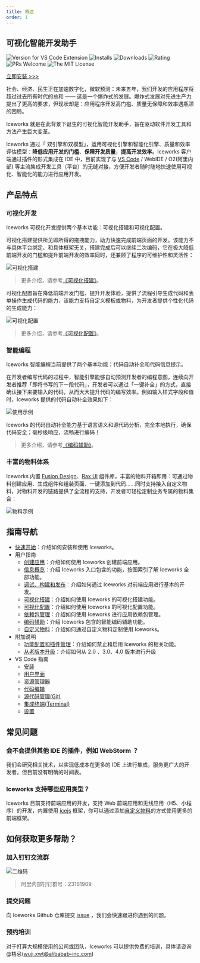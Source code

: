 ```yaml
---
title: 概述
order: 1
---
```


## 可视化智能开发助手

![Version for VS Code Extension](https://vsmarketplacebadge.apphb.com/version-short/iceworks-team.iceworks.svg?logo=visual-studio-code)
![Installs](https://vsmarketplacebadge.apphb.com/installs-short/iceworks-team.iceworks.svg)
![Downloads](https://vsmarketplacebadge.apphb.com/downloads-short/iceworks-team.iceworks.svg)
![Rating](https://vsmarketplacebadge.apphb.com/rating-star/iceworks-team.iceworks.svg)
![PRs Welcome](https://img.shields.io/badge/PRs-welcome-brightgreen.svg)
![The MIT License](https://img.shields.io/badge/license-MIT-blue.svg)

[立即安装 >>>](https://marketplace.visualstudio.com/items?itemName=iceworks-team.iceworks)

社会、经济、民生正在加速数字化，微软预测：未来五年，我们开发的应用程序将超过过去所有时代的总和 —— 这是一个爆炸式的发展。爆炸式发展对先进生产力提出了更高的要求，但现状却是：应用程序开发高门槛、质量无保障和效率遇瓶颈的困局。

Iceworks 就是在此背景下诞生的可视化智能开发助手，旨在驱动软件开发工具和方法产生巨大变革。

Iceworks 通过「 双引擎和双模型」，运用可视化引擎和智能化引擎、质量和效率评估模型：**降低应用开发的门槛**、**保障开发质量**，**提高开发效率**。Iceworks 客户端通过插件的形式集成在 IDE 中，目前实现了与 [VS Code](https://code.visualstudio.com/) / WebIDE / O2(阿里内部) 等主流集成开发工具（平台）的无缝对接，方便开发者随时随地快速使用可视化、智能化的能力进行应用开发。

## 产品特点

### 可视化开发

Iceworks 可视化开发提供两个基本功能：可视化搭建和可视化配置。

可视化搭建提供所见即所得的拖拽能力，助力快速完成前端页面的开发。该能力不与具体平台绑定、和具体框架无关，搭建完成后可以继续二次编码，它在极大降低前端开发的门槛和提升前端开发的效率同时，还兼顾了程序的可维护性和灵活性：

![可视化搭建](https://img.alicdn.com/tfs/TB1yTO8i8Bh1e4jSZFhXXcC9VXa-1440-900.png_790x10000.jpg)

> 更多介绍，请参考[《可视化搭建》](/docs/iceworks/guide/visual-construction)。

可视化配置旨在降低前端开发门槛、提升开发体验，提供了流程引导生成代码和表单操作生成代码的能力，该能力支持自定义模板或物料，为开发者提供个性化代码的生成能力：

![可视化配置](https://img.alicdn.com/tfs/TB1VzS_i8Bh1e4jSZFhXXcC9VXa-1024-768.png_790x10000.jpg)

> 更多介绍，请参考[《可视化配置》](/docs/iceworks/guide/visual-configuration)。

### 智能编程

Iceworks 智能编程当前提供了两个基本功能：代码自动补全和代码信息提示。

在开发者编写代码的过程中，智能引擎能够自动预测开发者的编程意图，连续向开发者推荐「即将书写的下一段代码」，开发者可以通过「一键补全」的方式，直接确认接下来要输入的代码，从而大大提升代码的编写效率。例如输入样式字段和值时，Iceworks 提供的代码自动补全效果如下：

![使用示例](https://user-images.githubusercontent.com/56879942/87412958-3895e700-c5fc-11ea-88e2-3e3e78a07f9e.gif)

Iceworks 的代码自动补全能力基于语言语义和源代码分析，完全本地执行，确保代码安全；毫秒级响应，流畅进行编码！

> 更多介绍，请参考[《编码辅助》](/docs/iceworks/guide/intelli-sense)。

### 丰富的物料体系

Iceworks 内置 [Fusion Design](https://fusion.design/)、[Rax UI](https://rax.js.org/docs/components/introduce) 组件库，丰富的物料开箱即用：可通过物料创建应用、生成组件和组装页面、一键添加到代码……同时支持接入自定义物料，对物料开发的链路提供了全流程的支持，开发者可轻松定制业务专属的物料集合：

![物料示例](https://img.alicdn.com/tfs/TB1UjO9SET1gK0jSZFrXXcNCXXa-1000-750.png_790x10000.jpg)

## 指南导航

- [快速开始](/docs/iceworks/quick-start)：介绍如何安装和使用 Iceworks。
- 用户指南
    - [创建应用](/docs/iceworks/guide/create-application)：介绍如何使用 Iceworks 创建前端应用。
    - [信息概览](/docs/iceworks/guide/application-view)：介绍 Iceworks 入口包含的功能，按图索引了解 Iceworks 全部功能。
    - [调试、构建和发布](/docs/iceworks/guide/flow)：介绍如何通过 Iceworks 对前端应用进行基本的开发。
    - [可视化搭建](/docs/iceworks/guide/visual-construction)：介绍如何使用 Iceworks 的可视化搭建功能。
    - [可视化配置](/docs/iceworks/guide/visual-configuration)：介绍如何使用 Iceworks 的可视化配置功能。
    - [依赖包管理](/docs/iceworks/guide/dependency)：介绍如何使用 Iceworks 进行应用依赖包管理。
    - [编码辅助](/docs/iceworks/guide/intelli-sense)：介绍 Iceworks 包含的智能编码辅助功能。
    - [自定义物料](/docs/iceworks/guide/material)：介绍如何通过自定义物料定制使用 Iceworks。
- 附加说明
    - [功能配置和插件管理](/docs/iceworks/more/settings)：介绍如何禁止和启用 Iceworks 的相关功能。
    - [从老版本升级](/docs/iceworks/more/upgrade-guidelines)：介绍如何从 2.0 、3.0、4.0 版本进行升级
- VS Code 指南
    - [安装](/docs/iceworks/vscode/install)
    - [用户界面](/docs/iceworks/vscode/user-interface)
    - [资源管理器](/docs/iceworks/vscode/explorer)
    - [代码编辑](/docs/iceworks/vscode/editor)
    - [源代码管理(Git)](/docs/iceworks/vscode/version-control)
    - [集成终端(Terminal)](/docs/iceworks/vscode/integrated-terminal)
    - [设置](/docs/iceworks/vscode/settings)

## 常见问题

### 会不会提供其他 IDE 的插件，例如 WebStorm ？

我们会研究相关技术，以实现低成本在更多的 IDE 上进行集成，服务更广大的开发者。但目前没有明确的时间表。

### Iceworks 支持哪些应用类型？

Iceworks 目前支持前端应用的开发，支持 Web 前端应用和无线应用（H5、小程序）的开发，内置使用 [icejs](https://github.com/alibaba/ice) 框架，你可以通过添加[自定义物料](/docs/iceworks/)的方式使用更多的前端框架。

## 如何获取更多帮助？

### 加入钉钉交流群

![二维码](https://img.alicdn.com/tfs/TB1OdxtgIVl614jSZKPXXaGjpXa-490-672.png_360x10000.jpg)

> 阿里内部钉钉群号：23161909

### 提交问题

向 Iceworks Github 仓库提交 [issue](https://github.com/ice-lab/iceworks/issues/new?labels=iceworks) ，我们会快速跟进你遇到的问题。

### 预约培训

对于打算大规模使用的公司或团队，Iceworks 可以提供免费的培训，具体请咨询 @梧忌(wuji.xwt@alibabab-inc.com)